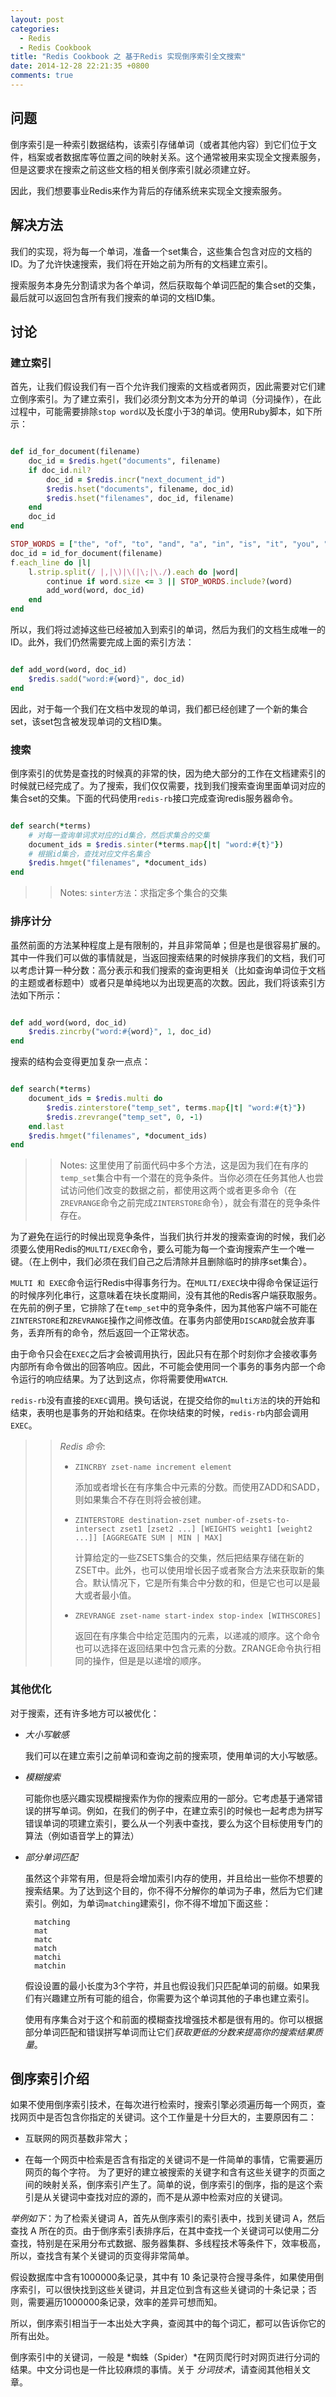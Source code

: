 ```yaml
---
layout: post 
categories: 
  - Redis
  - Redis Cookbook
title: "Redis Cookbook 之 基于Redis 实现倒序索引全文搜索"
date: 2014-12-28 22:21:35 +0800
comments: true
---
```



##  <a id="Problem">问题</a>

倒序索引是一种索引数据结构，该索引存储单词（或者其他内容）到它们位于文件，档案或者数据库等位置之间的映射关系。这个通常被用来实现全文搜素服务，但是这要求在搜索之前这些文档的相关倒序索引就必须建立好。

因此，我们想要事业Redis来作为背后的存储系统来实现全文搜索服务。

## <a id="Solution">解决方法</a>

我们的实现，将为每一个单词，准备一个set集合，这些集合包含对应的文档的ID。为了允许快速搜索，我们将在开始之前为所有的文档建立索引。

搜索服务本身先分割请求为各个单词，然后获取每个单词匹配的集合set的交集，最后就可以返回包含所有我们搜索的单词的文档ID集。

##  <a id="Discussion">讨论</a>

###  建立索引

首先，让我们假设我们有一百个允许我们搜索的文档或者网页，因此需要对它们建立倒序索引。为了建立索引，我们必须分割文本为分开的单词（分词操作），在此过程中，可能需要排除`stop word`以及长度小于3的单词。使用Ruby脚本，如下所示：

``` ruby

def id_for_document(filename)
    doc_id = $redis.hget("documents", filename) 
    if doc_id.nil?
        doc_id = $redis.incr("next_document_id") 
        $redis.hset("documents", filename, doc_id) 
        $redis.hset("filenames", doc_id, filename)
    end
    doc_id 
end

STOP_WORDS = ["the", "of", "to", "and", "a", "in", "is", "it", "you", "that"] f = File.open(filename)
doc_id = id_for_document(filename)
f.each_line do |l|
    l.strip.split(/ |,|\)|\(|\;|\./).each do |word|
        continue if word.size <= 3 || STOP_WORDS.include?(word) 
        add_word(word, doc_id)
    end
end

```

所以，我们将过滤掉这些已经被加入到索引的单词，然后为我们的文档生成唯一的ID。此外，我们仍然需要完成上面的索引方法：

<!-- more -->

``` ruby

def add_word(word, doc_id) 
    $redis.sadd("word:#{word}", doc_id)
end

```

因此，对于每一个我们在文档中发现的单词，我们都已经创建了一个新的集合set，该set包含被发现单词的文档ID集。

###  搜索

倒序索引的优势是查找的时候真的非常的快，因为绝大部分的工作在文档建索引的时候就已经完成了。为了搜索，我们仅仅需要，找到我们搜索查询里面单词对应的集合set的交集。下面的代码使用`redis-rb`接口完成查询redis服务器命令。

``` ruby

def search(*terms)
    # 对每一查询单词求对应的id集合，然后求集合的交集
    document_ids = $redis.sinter(*terms.map{|t| "word:#{t}"}) 
    # 根据id集合，查找对应文件名集合
    $redis.hmget("filenames", *document_ids)
end

```

>> Notes: `sinter方法`：求指定多个集合的交集


###  排序计分

虽然前面的方法某种程度上是有限制的，并且非常简单；但是也是很容易扩展的。其中一件我们可以做的事情就是，当返回搜索结果的时候排序我们的文档，我们可以考虑计算一种分数：高分表示和我们搜索的查询更相关（比如查询单词位于文档的主题或者标题中）或者只是单纯地以为出现更高的次数。因此，我们将该索引方法如下所示：


``` ruby

def add_word(word, doc_id) 
    $redis.zincrby("word:#{word}", 1, doc_id)
end

```

搜索的结构会变得更加复杂一点点：

``` ruby

def search(*terms)
    document_ids = $redis.multi do
        $redis.zinterstore("temp_set", terms.map{|t| "word:#{t}"})
        $redis.zrevrange("temp_set", 0, -1) 
    end.last
    $redis.hmget("filenames", *document_ids) 
end

```

>> Notes: 这里使用了前面代码中多个方法，这是因为我们在有序的`temp_set`集合中有一个潜在的竞争条件。当你必须在任务其他人也尝试访问他们改变的数据之前，都使用这两个或者更多命令（在`ZREVRANGE`命令之前完成`ZINTERSTORE`命令），就会有潜在的竞争条件存在。

为了避免在运行的时候出现竞争条件，当我们执行并发的搜索查询的时候，我们必须要么使用Redis的`MULTI/EXEC`命令，要么可能为每一个查询搜索产生一个唯一键。（在上例中，我们必须在我们自己之后清除并且删除临时的排序set集合）。

`MULTI 和 EXEC`命令运行Redis中得事务行为。在`MULTI/EXEC`块中得命令保证运行的时候序列化串行，这意味着在块长度期间，没有其他的Redis客户端获取服务。在先前的例子里，它排除了在`temp_set`中的竞争条件，因为其他客户端不可能在`ZINTERSTORE`和`ZREVRANGE`操作之间修改值。在事务内部使用`DISCARD`就会放弃事务，丢弃所有的命令，然后返回一个正常状态。

由于命令只会在`EXEC`之后才会被调用执行，因此只有在那个时刻你才会接收事务内部所有命令做出的回答响应。因此，不可能会使用同一个事务的事务内部一个命令运行的响应结果。为了达到这点，你将需要使用`WATCH`.

`redis-rb`没有直接的`EXEC`调用。换句话说，在提交给你的`multi方法`的块的开始和结束，表明也是事务的开始和结束。在你块结束的时候，`redis-rb`内部会调用`EXEC`。

>> *Redis 命令*:
>> 
>> - `ZINCRBY zset-name increment element`
>>
>>      添加或者增长在有序集合中元素的分数。而使用ZADD和SADD，则如果集合不存在则将会被创建。
>>
>> - `ZINTERSTORE destination-zset number-of-zsets-to-intersect zset1 [zset2 ...] [WEIGHTS weight1 [weight2 ...]] [AGGREGATE SUM | MIN | MAX]`
>>
>>      计算给定的一些ZSETS集合的交集，然后把结果存储在新的ZSET中。此外，也可以使用增长因子或者聚合方法来获取新的集合。默认情况下，它是所有集合中分数的和，但是它也可以是最大或者最小值。
>>
>> - `ZREVRANGE zset-name start-index stop-index [WITHSCORES]`
>>
>>      返回在有序集合中给定范围内的元素，以递减的顺序。这个命令也可以选择在返回结果中包含元素的分数。ZRANGE命令执行相同的操作，但是是以递增的顺序。

### 其他优化

对于搜索，还有许多地方可以被优化：

- *大小写敏感*

    我们可以在建立索引之前单词和查询之前的搜索项，使用单词的大小写敏感。

- *模糊搜索*

    可能你也感兴趣实现模糊搜索作为你的搜索应用的一部分。它考虑基于通常错误的拼写单词。例如，在我们的例子中，在建立索引的时候也一起考虑为拼写错误单词的项建立索引，要么从一个列表中查找，要么为这个目标使用专门的算法（例如语音学上的算法）

- *部分单词匹配*

    虽然这个非常有用，但是将会增加索引内存的使用，并且给出一些你不想要的搜索结果。为了达到这个目的，你不得不分解你的单词为子串，然后为它们建索引。例如，为单词`matching`建索引，你不得不增加下面这些：

        matching
        mat 
        matc 
        match 
        matchi 
        matchin

    假设设置的最小长度为3个字符，并且也假设我们只匹配单词的前缀。如果我们有兴趣建立所有可能的组合，你需要为这个单词其他的子串也建立索引。

    使用有序集合对于这个和前面的模糊查找增强技术都是很有用的。你可以根据部分单词匹配和错误拼写单词而让它们*获取更低的分数来提高你的搜索结果质量*。

##  <a id="InvertedIndex">倒序索引介绍</a>

如果不使用倒序索引技术，在每次进行检索时，搜索引擎必须遍历每一个网页，查找网页中是否包含你指定的关键词。这个工作量是十分巨大的，主要原因有二：

- 互联网的网页基数非常大；

- 在每一个网页中检索是否含有指定的关键词不是一件简单的事情，它需要遍历网页的每个字符。
为了更好的建立被搜索的关键字和含有这些关键字的页面之间的映射关系，倒序索引产生了。简单的说，倒序索引的倒序，指的是这个索引是从关键词中查找对应的源的，而不是从源中检索对应的关键词。

*举例如下*：为了检索关键词 A，首先从倒序索引的索引表中，找到关键词 A，然后查找 A 所在的页。由于倒序索引表排序后，在其中查找一个关键词可以使用二分查找，特别是在采用分布式数据、服务器集群、多线程技术等条件下，效率极高，所以，查找含有某个关键词的页变得非常简单。

假设数据库中含有1000000条记录，其中有 10 条记录符合搜寻条件，如果使用倒序索引，可以很快找到这些关键词，并且定位到含有这些关键词的十条记录；否则，需要遍历1000000条记录，效率的差异可想而知。

所以，倒序索引相当于一本出处大字典，查阅其中的每个词汇，都可以告诉你它的所有出处。

倒序索引中的关键词，一般是 *蜘蛛（Spider）*在网页爬行时对网页进行分词的结果。中文分词也是一件比较麻烦的事情。关于 *分词技术*，请查阅其他相关文章。